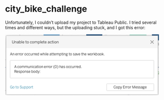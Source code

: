 # city_bike_challenge

Unfortunately, I couldn’t upload my project to Tableau Public. I tried several times and different ways, but the uploading stuck, and I got this error:

![image](https://github.com/jennykardashov/city_bike_challenge/blob/main/error2.png)
